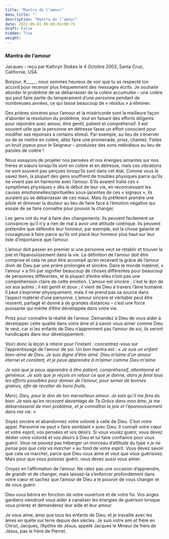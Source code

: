```yaml
---
title: "Mantra de l’amour"
menu_title: ""
description: "Mantra de l’amour"
date: 2022-06-01 06:00:01+00:70
draft: False
hidden: True
weight:
---
```

### Mantra de l’amour

Jacques - reçu par Kathryn Stokes le 4 Octobre 2003, Santa Cruz, Californie, USA.

Bonjour, K____ , nous sommes heureux de voir que tu as respecté ton accord pour recevoir plus fréquemment des messages écrits. Je souhaite aborder le problème de se débarrasser de la colère accumulée – une colère qui peut faire partie du tempérament d’une personne pendant de nombreuses années, ce qui laisse beaucoup de « résidus » à éliminer.

Des prières sincères pour l’amour et la miséricorde sont la meilleure façon d’aborder la résolution du problème, tout en faisant des efforts diligents pour répondre avec amour, être gentil, patient et compréhensif. Il est souvent utile que la personne en détresse fasse un effort conscient pour modifier ses réponses à certains stimuli. Par exemple, au lieu de s’énerver ou de se mettre en colère, allez faire une promenade, priez, chantez. Faites un bruit joyeux pour le Seigneur – produisez des sons mélodieux au lieu de paroles de colère !

Nous essayons de projeter nos pensées et nos énergies aimantes sur nos frères et sœurs lorsqu’ils sont en colère et en détresse, mais ces vibrations ne sont souvent pas perçues lorsqu’ils sont dans cet état. Comme vous le savez bien, la plupart des gens souffrent de troubles physiques parce qu’ils ne vivent pas en harmonie avec l’amour. S’ils avaient traité ces « symptômes physiques » dès le début de leur vie, en reconnaissant les causes émotionnelles/spirituelles sous-jacentes de ces « signaux », ils auraient pu se débarrasser de ces maux. Mais ils préfèrent prendre une pilule et diminuer la douleur au lieu de faire face à l’émotion négative qui essaie de se faire connaître pour pouvoir la changer.

Les gens ont du mal à faire des changements. Ils peuvent facilement se convaincre qu’il n’y a rien de mal à avoir une attitude colérique. Ils peuvent prétendre que défendre leur honneur, par exemple, est la chose galante et courageuse à faire parce qu’ils ont placé leur honneur plus haut sur leur liste d’importance que l’amour.

L’amour doit passer en premier si une personne veut se rétablir et trouver la joie et l’épanouissement dans la vie. La définition de l’amour doit être comprise et cela ne peut être accompli qu’en recevant la grâce de l’amour divin de Dieu par une prière prolongée et sincère. Dans le monde matériel, « l’amour » a fini par signifier beaucoup de choses différentes pour beaucoup de personnes différentes, et la plupart d’entre elles n’ont pas une compréhension claire de cette émotion. L’amour est sincère ; c’est le don de soi aux autres ; il est gentil et doux ; il vient de Dieu à travers l’âme humaine. Il peut s’exprimer physiquement, mais il ne prend pas sa source dans l’aspect matériel d’une personne. L’amour sincère et véritable peut être ressenti, partagé et donné à de grandes distances – c’est une force puissante qui mérite d’être développée dans votre vie.

Priez pour connaître la réalité de l’amour. Demandez à Dieu de vous aider à développer cette qualité dans votre âme et à savoir vous aimer comme Dieu le veut, car si les enfants de Dieu n’apprennent pas l’amour de soi, ils seront handicapés dans leur développement.

Voici donc la leçon à retenir pour l’instant : concentrez-vous sur l’apprentissage de l’amour de soi. Un bon mantra est : *« Je suis un enfant bien-aimé de Dieu. Je suis digne d’être aimé. Dieu m’aime d’un amour éternel et constant, et je peux apprendre à m’aimer comme Dieu m’aime.*

*Je sais que je peux apprendre à être patient, compréhensif, attentionné et généreux. Je sais que je reçois en retour ce que je donne, alors je ferai tous les efforts possibles pour donner de l’amour, pour semer de bonnes graines, afin de récolter de bons fruits.*

*Merci, Dieu, pour le don de ton merveilleux amour. Je sais qu’il me fera du bien. Je sais qu’en recevant davantage de Ta Grâce dans mon âme, je me débarrasserai de mon problème, et je connaîtrai la joie et l’épanouissement dans ma vie. »*

Soyez sincère et abandonnez votre volonté à celle de Dieu. C’est votre appel. Personne ne peut « faire semblant » avec Dieu. Il connaît votre cœur et votre esprit, vos pensées et vos désirs. Si vous voulez guérir, vous devez dédier votre volonté et vos désirs à Dieu et lui faire confiance pour vous guérir. Vous ne pouvez pas héberger un morceau d’attitude du type *« je ne pense pas que cela va marcher »* au fond de votre esprit. Vous devez savoir que cela va marcher, parce que Dieu vous aime et veut que vous guérissiez. Mais pour que vous puissiez guérir, vous devez aussi vous aimer.

Croyez en l’affirmation de l’amour. Ne ratez pas une occasion d’apprendre, de grandir et de changer, mais laissez-la s’enfoncer profondément dans votre cœur et sachez que l’amour de Dieu a le pouvoir de vous changer et de vous guérir.

Dieu vous bénira en fonction de votre ouverture et de votre foi. Vos anges gardiens viendront vous aider à canaliser les énergies de guérison lorsque vous prierez et demanderez leur aide et leur amour.

Je vous aime, ainsi que tous les enfants de Dieu, et je travaille avec les âmes en quête sur terre depuis des siècles. Je suis votre ami et frère en Christ, Jacques, l’Apôtre de Jésus, appelé Jacques le Mineur (le frère de Jésus, pas le frère de Pierre).